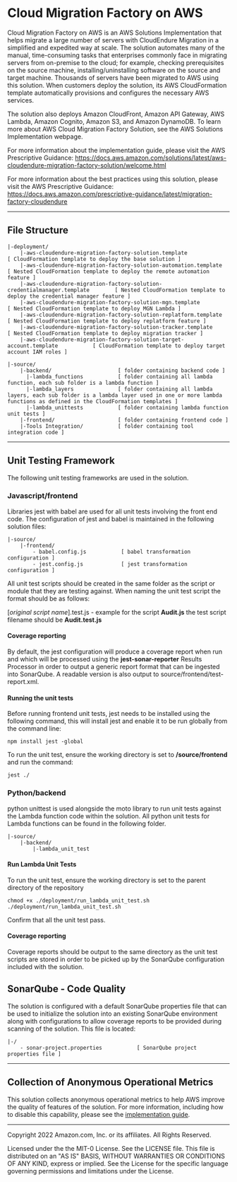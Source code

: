 # Cloud Migration Factory on AWS
Cloud Migration Factory on AWS is an AWS Solutions Implementation that helps migrate a large number of servers with CloudEndure Migration in a simplified and expedited way at scale. The solution automates many of the manual, time-consuming tasks that enterprises commonly face in migrating servers from on-premise to the cloud; for example, checking prerequisites on the source machine, installing/uninstalling software on the source and target machine. Thousands of servers have been migrated to AWS using this solution. When customers deploy the solution, its AWS CloudFormation template automatically provisions and configures the necessary AWS services.

The solution also deploys Amazon CloudFront, Amazon API Gateway, AWS Lambda, Amazon Cognito, Amazon S3, and Amazon DynamoDB. To learn more about AWS Cloud Migration Factory Solution, see the AWS Solutions Implementation webpage.

For more information about the implementation guide, please visit the AWS Prescriptive Guidance:
https://docs.aws.amazon.com/solutions/latest/aws-cloudendure-migration-factory-solution/welcome.html

For more information about the best practices using this solution, please visit the AWS Prescriptive Guidance:
https://docs.aws.amazon.com/prescriptive-guidance/latest/migration-factory-cloudendure
***
## File Structure

```
|-deployment/
    |-aws-cloudendure-migration-factory-solution.template                          [ CloudFormation template to deploy the base solution ]
    |-aws-cloudendure-migration-factory-solution-automation.template               [ Nested CloudFormation template to deploy the remote automation feature ]
    |-aws-cloudendure-migration-factory-solution-credentialmanager.template        [ Nested CloudFormation template to deploy the credential manager feature ]
    |-aws-cloudendure-migration-factory-solution-mgn.template                      [ Nested CloudFormation template to deploy MGN Lambda ]
    |-aws-cloudendure-migration-factory-solution-replatform.template               [ Nested CloudFormation template to deploy replatform feature ]
    |-aws-cloudendure-migration-factory-solution-tracker.template                  [ Nested CloudFormation template to deploy migration tracker ]
    |-aws-cloudendure-migration-factory-solution-target-account.template           [ CloudFormation template to deploy target account IAM roles ]
    
|-source/
    |-backend/                     [ folder containing backend code ]
      |-lambda_functions           [ folder containing all lambda function, each sub folder is a lambda function ]
      |-lambda_layers              [ folder containing all lambda layers, each sub folder is a lambda layer used in one or more lambda functions as defined in the CloudFormation templates ]
      |-lambda_unittests           [ folder containing lambda function unit tests ]
    |-frontend/                    [ folder containing frontend code ]
    |-Tools Integration/           [ folder containing tool integration code ]    

```
***
## Unit Testing Framework
The following unit testing frameworks are used in the solution.
### Javascript/frontend
Libraries jest with babel are used for all unit tests involving the front end code.
The configuration of jest and babel is maintained in the following solution files:
```
|-source/
    |-frontend/
        - babel.config.js           [ babel transformation configuration ]
        - jest.config.js            [ jest transformation configuration ]
```

All unit test scripts should be created in the same folder as the script or module that they are testing against. When naming the unit test script the format should be as follows:

[_original script name_].test.js  -  example for the script **Audit.js** the test script filename should be **Audit.test.js**

#### Coverage reporting
By default, the jest configuration will produce a coverage report when run and which will be processed using the **jest-sonar-reporter** Results Processor in order to output a generic report format that can be ingested into SonarQube.  A readable version is also output to source/frontend/test-report.xml.

#### Running the unit tests

Before running frontend unit tests, jest needs to be installed using the following command, this will install jest and enable it to be run globally from the command line:
```
npm install jest -global
```

To run the unit test, ensure the working directory is set to **/source/frontend** and run the command:
```
jest ./
```
### Python/backend
python unittest is used alongside the moto library to run unit tests against the Lambda function code within the solution.  All python unit tests for Lambda functions can be found in the following folder.
```
|-source/
    |-backend/
        |-lambda_unit_test
```
#### Run Lambda Unit Tests
To run the unit test, ensure the working directory is set to the parent directory of the repository
```
chmod +x ./deployment/run_lambda_unit_test.sh
./deployment/run_lambda_unit_test.sh

```
Confirm that all the unit test pass.
#### Coverage reporting
Coverage reports should be output to the same directory as the unit test scripts are stored in order to be picked up by the SonarQube configuration included with the solution.
## SonarQube - Code Quality
The solution is configured with a default SonarQube properties file that can be used to initialize the solution into an existing SonarQube environment along with configurations to allow coverage reports to be provided during scanning of the solution. This file is located:
```
|-/
    - sonar-project.properties           [ SonarQube project properties file ]
```
***
## Collection of Anonymous Operational Metrics
This solution collects anonymous operational metrics to help AWS improve the quality of features of the solution. For more information, including how to disable
this capability, please see the [implementation guide](_https://docs.aws.amazon.com/solutions/latest/cloud-migration-factory-on-aws/collection-of-operational-metrics.html_).
***
Copyright 2022 Amazon.com, Inc. or its affiliates. All Rights Reserved.

Licensed under the the MIT-0 License. See the LICENSE file.
This file is distributed on an "AS IS" BASIS, WITHOUT WARRANTIES OR CONDITIONS OF ANY KIND, express or implied. See the License for the specific language governing permissions and limitations under the License.
